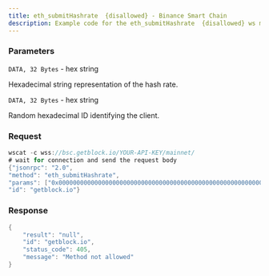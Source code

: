 ```yaml
---
title: eth_submitHashrate  {disallowed} - Binance Smart Chain
description: Example code for the eth_submitHashrate  {disallowed} ws method. Сomplete guide on how to use eth_submitHashrate  {disallowed} ws in GetBlock.io Web3 documentation.
---
```


### Parameters


`DATA, 32 Bytes` - hex string

Hexadecimal string representation of the hash rate.

`DATA, 32 Bytes` - hex string

Random hexadecimal ID identifying the client.

### Request

``` java
wscat -c wss://bsc.getblock.io/YOUR-API-KEY/mainnet/ 
# wait for connection and send the request body 
{"jsonrpc": "2.0",
"method": "eth_submitHashrate",
"params": ["0x0000000000000000000000000000000000000000000000000000000000500000", "0x59daa26581d0acd1fce254fb7e85952f4c09d0915afd33d3886cd914bc7d283c"],
"id": "getblock.io"}
```

###  Response

``` java
{
    "result": "null",
    "id": "getblock.io",
    "status_code": 405,
    "message": "Method not allowed"
}
```


